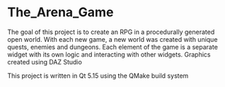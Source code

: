 # The_Arena_Game
The goal of this project is to create an RPG in a procedurally generated open world. With each new game, a new world was created with unique quests, enemies and dungeons. Each element of the game is a separate widget with its own logic and interacting with other widgets. Graphics created using DAZ Studio

This project is written in Qt 5.15 using the QMake build system